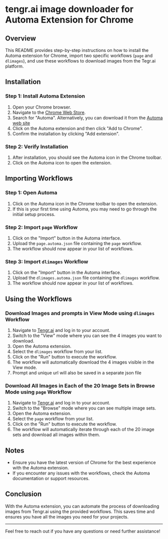 # tengr.ai image downloader for Automa Extension for Chrome

## Overview
This README provides step-by-step instructions on how to install the Automa extension for Chrome, import two specific workflows (`page` and `dlimages`), and use these workflows to download images from the Tegr.ai platform.

## Installation

### Step 1: Install Automa Extension
1. Open your Chrome browser.
2. Navigate to the [Chrome Web Store](https://chrome.google.com/webstore).
3. Search for "Automa". Alternatively, you can download it from the [Automa web site](https://www.automa.site/)
4. Click on the Automa extension and then click "Add to Chrome".
5. Confirm the installation by clicking "Add extension".

### Step 2: Verify Installation
1. After installation, you should see the Automa icon in the Chrome toolbar.
2. Click on the Automa icon to open the extension.

## Importing Workflows

### Step 1: Open Automa
1. Click on the Automa icon in the Chrome toolbar to open the extension.
2. If this is your first time using Automa, you may need to go through the initial setup process.

### Step 2: Import `page` Workflow
1. Click on the "Import" button in the Automa interface.
2. Upload the `page.automa.json` file containing the `page` workflow.
3. The workflow should now appear in your list of workflows.

### Step 3: Import `dlimages` Workflow
1. Click on the "Import" button in the Automa interface.
2. Upload the `dlimages.automa.json` file containing the `dlimages` workflow.
3. The workflow should now appear in your list of workflows.

## Using the Workflows

### Download Images and prompts in View Mode using `dlimages` Workflow
1. Navigate to [Tengr.ai](https://tengr.ai) and log in to your account.
2. Switch to the "View" mode where you can see the 4 images you want to download.
3. Open the Automa extension.
4. Select the `dlimages` workflow from your list.
5. Click on the "Run" button to execute the workflow.
6. The workflow will automatically download the 4 images visible in the View mode.
7. Prompt and unique url will also be saved in a separate json file

### Download All Images in Each of the 20 Image Sets in Browse Mode using `page` Workflow
1. Navigate to [Tengr.ai](https://tengr.ai) and log in to your account.
2. Switch to the "Browse" mode where you can see multiple image sets.
3. Open the Automa extension.
4. Select the `page` workflow from your list.
5. Click on the "Run" button to execute the workflow.
6. The workflow will automatically iterate through each of the 20 image sets and download all images within them.

## Notes
- Ensure you have the latest version of Chrome for the best experience with the Automa extension.
- If you encounter any issues with the workflows, check the Automa documentation or support resources.

## Conclusion
With the Automa extension, you can automate the process of downloading images from Tengr.ai using the provided workflows. This saves time and ensures you have all the images you need for your projects.

---

Feel free to reach out if you have any questions or need further assistance!
